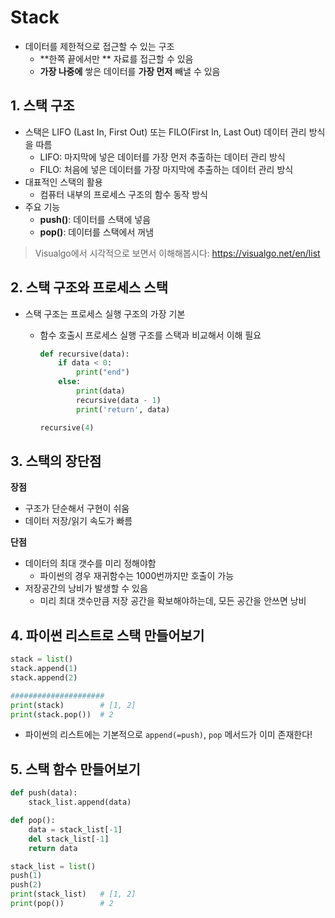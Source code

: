 # Stack

- 데이터를 제한적으로 접근할 수 있는 구조
  - **한쪽 끝에서만 ** 자료를 접근할 수 있음
  - **가장 나중에** 쌓은 데이터를 **가장 먼저** 빼낼 수 있음



## 1. 스택 구조

- 스택은 LIFO (Last In, First Out) 또는 FILO(First In, Last Out) 데이터 관리 방식을 따름
  - LIFO: 마지막에 넣은 데이터를 가장 먼저 추출하는 데이터 관리 방식
  - FILO: 처음에 넣은 데이터를 가장 마지막에 추출하는 데이터 관리 방식
- 대표적인 스택의 활용
  - 컴퓨터 내부의 프로세스 구조의 함수 동작 방식
- 주요 기능
  - **push()**: 데이터를 스택에 넣음
  - **pop()**: 데이터를 스택에서 꺼냄

> Visualgo에서 시각적으로 보면서 이해해봅시다: https://visualgo.net/en/list



## 2. 스택 구조와 프로세스 스택

- 스택 구조는 프로세스 실행 구조의 가장 기본

  - 함수 호출시 프로세스 실행 구조를 스택과 비교해서 이해 필요

    ```python
    def recursive(data):
        if data < 0:
            print("end")
        else:
            print(data)
            recursive(data - 1)
            print('return', data)
    
    recursive(4)
    ```



## 3. 스택의 장단점

**장점**

- 구조가 단순해서 구현이 쉬움
- 데이터 저장/읽기 속도가 빠름

**단점**

- 데이터의 최대 갯수를 미리 정해야함 
  - 파이썬의 경우 재귀함수는 1000번까지만 호출이 가능
- 저장공간의 낭비가 발생할 수 있음
  - 미리 최대 갯수만큼 저장 공간을 확보해야하는데, 모든 공간을 안쓰면 낭비



## 4. 파이썬 리스트로 스택 만들어보기

```python
stack = list()
stack.append(1)
stack.append(2)

#####################
print(stack)		# [1, 2]
print(stack.pop())	# 2
```

- 파이썬의 리스트에는 기본적으로 `append(=push)`, `pop` 메서드가 이미 존재한다!


   

## 5. 스택 함수 만들어보기

```python
def push(data):
    stack_list.append(data)

def pop():
    data = stack_list[-1]
    del stack_list[-1]
    return data

stack_list = list()
push(1)
push(2)
print(stack_list)	# [1, 2]
print(pop())		# 2
```

